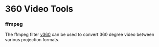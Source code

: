 # 360 Video Tools

### ffmpeg

The ffmpeg filter [v360](https://ffmpeg.org/ffmpeg-filters.html#v360) can be used to convert 360 degree video between various projection formats.
